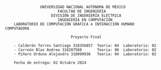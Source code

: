                     UNIVERSIDAD NACIONAL AUTÓNOMA DE MÉXICO
                            FACULTAD DE INGENIERÍA
                         DIVISIÓN DE INGENIERÍA ELÉCTRICA
                            INGENIERÍA EN COMPUTACIÓN
        LABORATORIO DE COMPUTACIÓN GRÁFICA e INTERACCIÓN HUMANO COMPUTADORA

                                  Proyecto Final 

        - Calderón Torres Santiago 318356857  Teoria: 04  Laboratorio: 02 
        - Carreón Blas Andrea 318207560       Teoria: 06  Laboratorio: 02
        - Piñero Orduno Alejandro 318099938   Teoria: 04  Laboratorio: 02

        Fecha de entrega: 02 Octubre 2024
        
